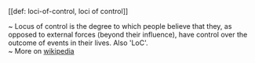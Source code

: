 [[def: loci-of-control, loci of control]]

~ Locus of control is the degree to which people believe that they, as opposed to external forces (beyond their influence), have control over the outcome of events in their lives. Also 'LoC'.   
~ More on [wikipedia](https://en.wikipedia.org/wiki/Locus_of_control)

